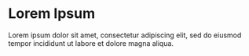 # Lorem Ipsum

Lorem ipsum dolor sit amet, consectetur adipiscing elit, sed do eiusmod tempor incididunt ut labore
et dolore magna aliqua.
